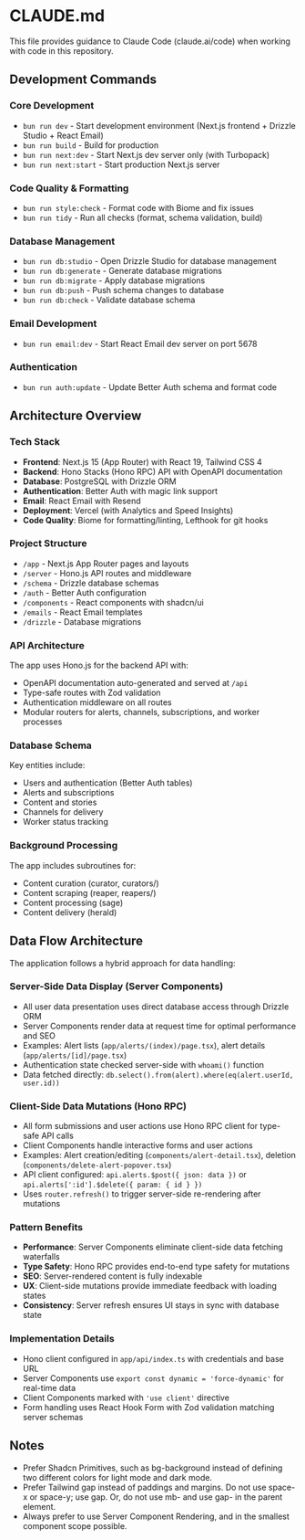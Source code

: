 # CLAUDE.md

This file provides guidance to Claude Code (claude.ai/code) when working with code in this repository.

## Development Commands

### Core Development
- `bun run dev` - Start development environment (Next.js frontend + Drizzle Studio + React Email)
- `bun run build` - Build for production
- `bun run next:dev` - Start Next.js dev server only (with Turbopack)
- `bun run next:start` - Start production Next.js server

### Code Quality & Formatting
- `bun run style:check` - Format code with Biome and fix issues
- `bun run tidy` - Run all checks (format, schema validation, build)

### Database Management
- `bun run db:studio` - Open Drizzle Studio for database management
- `bun run db:generate` - Generate database migrations
- `bun run db:migrate` - Apply database migrations
- `bun run db:push` - Push schema changes to database
- `bun run db:check` - Validate database schema

### Email Development
- `bun run email:dev` - Start React Email dev server on port 5678

### Authentication
- `bun run auth:update` - Update Better Auth schema and format code

## Architecture Overview

### Tech Stack
- **Frontend**: Next.js 15 (App Router) with React 19, Tailwind CSS 4
- **Backend**: Hono Stacks (Hono RPC) API with OpenAPI documentation
- **Database**: PostgreSQL with Drizzle ORM
- **Authentication**: Better Auth with magic link support
- **Email**: React Email with Resend
- **Deployment**: Vercel (with Analytics and Speed Insights)
- **Code Quality**: Biome for formatting/linting, Lefthook for git hooks

### Project Structure
- `/app` - Next.js App Router pages and layouts
- `/server` - Hono.js API routes and middleware
- `/schema` - Drizzle database schemas
- `/auth` - Better Auth configuration
- `/components` - React components with shadcn/ui
- `/emails` - React Email templates
- `/drizzle` - Database migrations

### API Architecture
The app uses Hono.js for the backend API with:
- OpenAPI documentation auto-generated and served at `/api`
- Type-safe routes with Zod validation
- Authentication middleware on all routes
- Modular routers for alerts, channels, subscriptions, and worker processes

### Database Schema
Key entities include:
- Users and authentication (Better Auth tables)
- Alerts and subscriptions
- Content and stories
- Channels for delivery
- Worker status tracking

### Background Processing
The app includes subroutines for:
- Content curation (curator, curators/)
- Content scraping (reaper, reapers/)
- Content processing (sage)
- Content delivery (herald)

## Data Flow Architecture

The application follows a hybrid approach for data handling:

### Server-Side Data Display (Server Components)
- All user data presentation uses direct database access through Drizzle ORM
- Server Components render data at request time for optimal performance and SEO
- Examples: Alert lists (`app/alerts/(index)/page.tsx`), alert details (`app/alerts/[id]/page.tsx`)
- Authentication state checked server-side with `whoami()` function
- Data fetched directly: `db.select().from(alert).where(eq(alert.userId, user.id))`

### Client-Side Data Mutations (Hono RPC)
- All form submissions and user actions use Hono RPC client for type-safe API calls
- Client Components handle interactive forms and user actions
- Examples: Alert creation/editing (`components/alert-detail.tsx`), deletion (`components/delete-alert-popover.tsx`)
- API client configured: `api.alerts.$post({ json: data })` or `api.alerts[':id'].$delete({ param: { id } })`
- Uses `router.refresh()` to trigger server-side re-rendering after mutations

### Pattern Benefits
- **Performance**: Server Components eliminate client-side data fetching waterfalls
- **Type Safety**: Hono RPC provides end-to-end type safety for mutations
- **SEO**: Server-rendered content is fully indexable
- **UX**: Client-side mutations provide immediate feedback with loading states
- **Consistency**: Server refresh ensures UI stays in sync with database state

### Implementation Details
- Hono client configured in `app/api/index.ts` with credentials and base URL
- Server Components use `export const dynamic = 'force-dynamic'` for real-time data
- Client Components marked with `'use client'` directive
- Form handling uses React Hook Form with Zod validation matching server schemas

## Notes

- Prefer Shadcn Primitives, such as bg-background instead of defining two different colors for light mode and dark mode.
- Prefer Tailwind gap instead of paddings and margins. Do not use space-x or space-y; use gap. Or, do not use mb- and use gap- in the parent element.
- Always prefer to use Server Component Rendering, and in the smallest component scope possible.